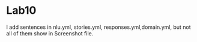 # Lab10

I add sentences in nlu.yml, stories.yml, responses.yml,domain.yml, but not all of them show in Screenshot file.

